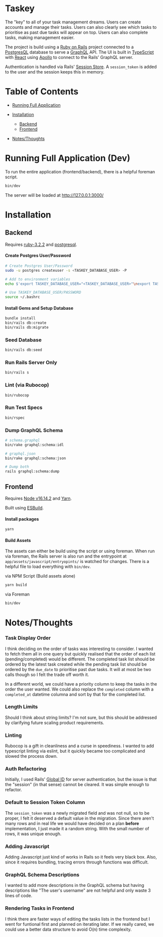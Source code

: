 # Taskey

The "key" to all of your task management dreams. Users can create accounts and manage their tasks. Users can also clearly see which tasks to prioritise as past due tasks will appear on top. Users can also complete tasks, making management easier.

The project is build using a [Ruby on Rails](https://rubyonrails.org/) project connected to a [PostgresQL](https://www.postgresql.org/) database to serve a [GraphQL](https://graphql.org/) API. The UI is built in [TypeScript](https://www.typescriptlang.org/) with [React](https://react.dev/) using [Apollo](https://www.apollographql.com/docs/) to connect to the Rails' GraphQL server. 

Authentication is handled via Rails' [Session Store](https://guides.rubyonrails.org/v4.1/action_controller_overview.html#accessing-the-session). A `session_token` is added to the user and the session keeps this in memory. 

Table of Contents
===================
- [Running Full Application](#running-full-application-dev)

- [Installation](#installation)
  - [Backend](#backend)
  - [Frontend](#frontend)

- [Notes/Thoughts](#notesthoughts)

Running Full Application (Dev)
===================

To run the entire application (frontend/backend), there is a helpful foreman script.

```sh
bin/dev
```

The server will be loaded at http://127.0.0.1:3000/

Installation
===================

## Backend

Requires [ruby-3.2.2](https://github.com/rbenv/rbenv?tab=readme-ov-file#installation) and [postgresql](https://www.postgresql.org/download/).

#### Create Postgres User/Password
```sh
# Create Postgres User/Password
sudo -u postgres createuser -s <TASKEY_DATABASE_USER> -P

# Add to environment variables
echo $'export TASKEY_DATABASE_USER="<TASKEY_DATABASE_USER>"\nexport TASKEY_DATABASE_PASSWORD="<TASKEY_DATABASE_PASSWORD>"\n' >> ~/.bashrc

# Use TASKEY_DATABASE_USER/PASSWORD
source ~/.bashrc
```

#### Install Gems and Setup Database
```sh
bundle install
bin/rails db:create
bin/rails db:migrate
```

### Seed Database

```sh
bin/rails db:seed
```

### Run Rails Server Only

```sh
bin/rails s
```

### Lint (via Rubocop)
```sh
bin/rubocop
```

### Run Test Specs
```sh
bin/rspec
```

### Dump GraphQL Schema
```sh
# schema.graphql
bin/rake graphql:schema:idl

# graphql.json
bin/rake graphql:schema:json

# Dump both
rails graphql:schema:dump
```

## Frontend

Requires [Node v16.14.2](https://nodejs.org/en/download/package-manager) and [Yarn](https://yarnpkg.com/getting-started/install).

Built using [ESBuild](https://esbuild.github.io/).

#### Install packages
```sh
yarn
```

#### Build Assets
The assets can either be build using the script or using foreman. When run via foreman, the Rails server is also run and the entrypoint at `app/assets/javascript/entryopints/` is watched for changes. There is a helpful file to load everything with `bin/dev`.

via NPM Script (Build assets alone)
```sh
yarn build
```

via Foreman
```sh
bin/dev
```

Notes/Thoughts
===================

### Task Display Order
I think deciding on the order of tasks was interesting to consider. I wanted to
fetch them all in one query but quickly realised that the order of each list
(pending/completed) would be different. The completed task list should be ordered
by the latest task created while the pending task list should be ordered by the
`due_date` to prioritise past due tasks. It will at most be two calls though so I
felt the trade off worth it.

In a different world, we could have a priority column to keep the tasks in the order
the user wanted. We could also replace the `completed` column with a `completed_at`
datetime columna and sort by that for the completed list.

### Length Limits
Should I think about string limits? I'm not sure, but this should be addressed by
clarifying future scaling product requirements.

### Linting
Rubocop is a gift in cleanliness and a curse in speediness. I wanted to add typescript linting via eslint, but it quickly became too complicated and slowed the process down. 

### Auth Refactoring
Initially, I used Rails' [Global ID](https://github.com/rails/globalid) for server authentication, but the issue is that the "session" (in that sense) cannot be cleared. It was simple enough to refactor.

### Default to Session Token Column
The `session_token` was a newly migrated field and was not null, so to be proper, I felt it deserved a default value in the migration. Since there aren't many rows and in real life we would have decided on a plan **before** implementation, I just made it a random string. With the small number of rows, it was unique enough.

### Adding Javascript
Adding Javascript just kind of works in Rails so it feels very black box. Also, since it requires bundling, tracing errors through functions was difficult.

### GraphQL Schema Descriptions
I wanted to add more descriptions in the GraphQL schema but having descriptions like "The user's username" are not helpful and only waste 3 lines of code.

### Rendering Tasks in Frontend
I think there are faster ways of editing the tasks lists in the frontend but I went for funtional first and planned on iterating later. If we really cared, we could use a better data structure to avoid O(n) time complexity.
